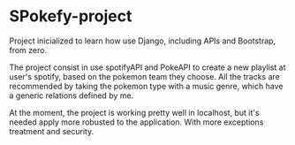 # SPokefy-project
Project inicialized to learn how use Django, including APIs and Bootstrap, from zero.


The project consist in use spotifyAPI and PokeAPI to create a new playlist at user's spotify, based on the pokemon team they choose. All the tracks are recommended by taking the pokemon type with a music genre, which have a generic relations defined by me. 

At the moment, the project is working pretty well in localhost, but it's needed apply more robusted to the application. With more exceptions treatment and security.
